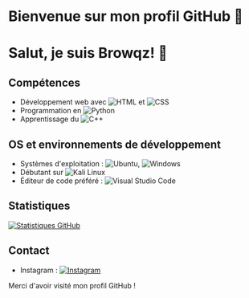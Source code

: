 # Bienvenue sur mon profil GitHub 👋

# Salut, je suis Browqz! 👋

## Compétences

- Développement web avec ![HTML](https://img.shields.io/badge/HTML5-E34F26?style=for-the-badge&logo=html5&logoColor=white) et ![CSS](https://img.shields.io/badge/CSS3-1572B6?style=for-the-badge&logo=css3&logoColor=white)
- Programmation en ![Python](https://img.shields.io/badge/Python-3776AB?style=for-the-badge&logo=python&logoColor=white)
- Apprentissage du ![C++](https://img.shields.io/badge/C++-00599C?style=for-the-badge&logo=c%2B%2B&logoColor=white)

## OS et environnements de développement

- Systèmes d'exploitation : ![Ubuntu](https://img.shields.io/badge/Ubuntu-E95420?style=for-the-badge&logo=ubuntu&logoColor=white), ![Windows](https://img.shields.io/badge/Windows-0078D6?style=for-the-badge&logo=windows&logoColor=white)
- Débutant sur ![Kali Linux](https://img.shields.io/badge/Kali%20Linux-557C94?style=for-the-badge&logo=kali-linux&logoColor=white)
- Éditeur de code préféré : ![Visual Studio Code](https://img.shields.io/badge/VS%20Code-007ACC?style=for-the-badge&logo=visual-studio-code&logoColor=white)

## Statistiques

[![Statistiques GitHub](https://github-readme-stats.vercel.app/api?username=browqz&show_icons=true&theme=dark)](https://github.com/browqz)

## Contact

- Instagram : [![Instagram](https://img.shields.io/badge/Instagram-E4405F?style=for-the-badge&logo=instagram&logoColor=white)](https://instagram.com/wssm.qlf)

Merci d'avoir visité mon profil GitHub ! 
